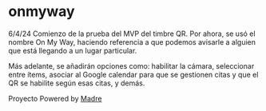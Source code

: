 # onmyway

6/4/24
Comienzo de la prueba del MVP del timbre QR. Por ahora, se usó el nombre On My Way, haciendo referencia a que podemos avisarle a alguien que está llegando a un lugar particular. 

Más adelante, se añadirán opciones como: habilitar la cámara, seleccionar entre ítems, asociar al Google calendar para que se gestionen citas y que el QR se habilite según esas  citas, y demás. 


Proyecto Powered by [Madre](https://www.efectomadre.com.ar)